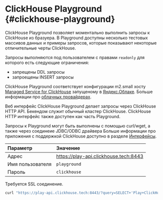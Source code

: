# ClickHouse Playground {#clickhouse-playground}

ClickHouse Playground позволяет моментально выполнить запросы к ClickHouse из бразуера.
В Playground доступны несколько тестовых массивов данных и примеры запросов, которые показывают некоторые отличительные черты ClickHouse.

Запросы выполняются под пользователем с правами `readonly` для которого есть следующие ограничения:
- запрещены DDL запросы
- запроещены INSERT запросы

ClickHouse Playground соответствует конфигурации m2.small хосту
[Managed Service for ClickHouse](https://cloud.yandex.com/services/managed-clickhouse)
запущеному в [Яндекс.Облаке](https://cloud.yandex.com/).
Больше информации про [облачных провайдерах](../commercial/cloud.md).

Веб интерфейс ClickHouse Playground делает запросы через ClickHouse HTTP API.
Бекендом служит обычный кластер ClickHouse.
ClickHouse HTTP интерфейс также доступен как часть Playground.

Запросы к Playground могут быть выполнены с помощью curl/wget, а также через соединеие JDBC/ODBC драйвера
Больше информации про приложения с поддержкой ClickHouse доступно в разделе [Интерфейсы](../interfaces/index.md).

| Параметр         | Значение                              |
|:-----------------|:--------------------------------------|
| Адрес            | https://play-api.clickhouse.tech:8443 |
| Имя пользователя | `playground`                          |
| Пароль           | `clickhouse`                          |

Требуется SSL соединение.

``` bash
curl "https://play-api.clickhouse.tech:8443/?query=SELECT+'Play+ClickHouse!';&user=playground&password=clickhouse&database=datasets"
```
